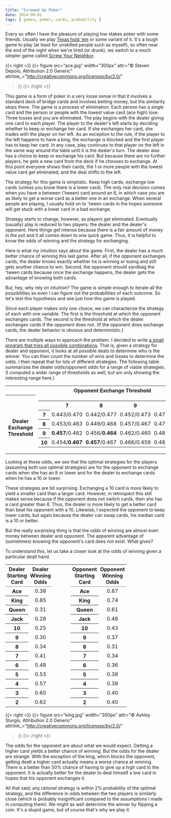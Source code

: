 ```yaml
---
title: "Screwed Up Poker"
date: 2014-08-01
tags: [ games, poker, cards, probability ]
---
```



Every so often I have the pleasure of playing low stakes poker with some
friends. Usually we play [Texas hold 'em] or some variant of it. It's a
tough game to play (at least for unskilled people such as myself), so often
near the end of the night when we're tired (or drunk), we switch to a much
simpler game called [Screw Your Neighbor].

{{< right >}}
{{< figure src="ace.jpg" width="300px"
attr="© Steven Depolo, Attribution 2.0 Generic"
attrlink_="http://creativecommons.org/licenses/by/2.0/"
>}}
{{< /right >}}

This game is a form of poker in a very loose sense in that it involves a
standard deck of bridge cards and involves betting money, but the
similarity stops there. The game is a process of elimination. Each person
has a single card and the person or people with the lowest value card (ace
high) lose. Three losses and you are eliminated. The play begins with the
dealer giving one card to each player. The player to the dealer's left
starts by deciding whether to keep or exchange her card. If she exchanges
her card, she trades with the player on her left. As an exception to the
rule, if the player to the left happens to have a king, the exchange is
blocked and the first player has to keep her card.  In any case, play
continues to that player on the left in the same way around the table until
it is the dealer's turn. The dealer also has a choice to keep or exchange
his card. But because there are no further players, he gets a new card from
the deck if he chooses to exchange. At this point everyone shows their
cards; the 1 or more people with the lowest value card get eliminated, and
the deal shifts to the left.

The strategy for this game is simplistic. Keep high cards; exchange low
cards (unless you know there is a lower card). The only real decision comes
when you have a between ('tween) card around an 8, in which case you are as
likely to get a worse card as a better one in an exchange. When several
people are playing, I usually hold on to 'tween cards in the hopes someone
will get stuck with a lower card in a bad exchange.

Strategy starts to change, however, as players get eliminated. Eventually
(usually) play is reduced to two players: the dealer and the dealer's
opponent. Here things get intense because there is a fair amount of money
in the pot and it all comes down to one quick game. Thus, it is helpful to
know the odds of winning and the strategy for exchanging.

Here is what my intuition says about the game. First, the dealer has a much
better chance of winning this last game. After all, if the opponent
exchanges cards, the dealer knows exactly whether he is winning or losing
and still gets another chance to win. Second, the opponent should sandbag
the 'tween cards because once the exchange happens, the dealer gets the
advantage of knowing both cards.

But, hey, why rely on intuition? The game is simple enough to iterate all
the possibilities so even I can figure out the probabilities of each
outcome. So let's test this hypothesis and see just how this game is
played.

Since each player makes only one choice, we can characterize the strategy
of each with one variable. The first is the threshold at which the opponent
exchanges cards. The second is the threshold at which the dealer exchanges
cards if the opponent does not. (If the opponent does exchange cards, the
dealer behavior is obvious and deterministic.)

There are multiple ways to approach the problem. I decided to write [a
small program that tries all possible combinations]. That is, given a
strategy for dealer and opponent, it looks at all possible deals to
determine who is the winner. You can then count the number of wins and
losses to determine the odds. I then repeat that for lots of different
strategies. The following table summarizes the dealer odds/opponent odds
for a range of viable strategies. (I computed a wider range of thresholds
as well, but am only showing the interesting range here.)

<style>
table.StrategyTableContainer {
    margin-left:auto;
    margin-right:auto;
}

.StrategyTable td {
    padding-left: 5px;
    padding-right: 5px;
}
</style>

<table class="StrategyTableContainer">
  <tr>
    <td></td>
    <th>Opponent Exchange Threshold</th>
  </tr>
  <tr>
    <th><br/>Dealer<br/>Exchange<br/>Threshold</th>
    <td><table class="StrategyTable">
      <tr>
        <td></td>
        <th>7</th>
        <th>8</th>
        <th>9</th>
        <th>10</th>
      </tr>
      <tr>
        <th>7</th>
        <td>0.443/0.470</td>
        <td>0.442/0.477</td>
        <td>0.452/0.473</td>
        <td>0.475/0.457</td>
      </tr>
      <tr>
        <th>8</th>
        <td>0.453/0.463</td>
        <td>0.449/0.468</td>
        <td>0.457/0.467</td>
        <td>0.478/0.453</td>
      </tr>
      <tr>
        <th>9</th>
        <td><b>0.457</b>/0.462</td>
        <td>0.456/<b>0.464</b></td>
        <td>0.462/0.460</td>
        <td>0.481/0.448</td>
      </tr>
      <tr>
        <th>10</th>
        <td>0.454/<b>0.467</b></td>
        <td><b>0.457</b>/0.467</td>
        <td>0.466/0.459</td>
        <td>0.483/0.444</td>
      </tr>
    </table></td>
  </tr>
</table>

Looking at these odds, we see that the optimal strategies for the players
(assuming both use optimal strategies) are for the opponent to exchange
cards when she has an 8 or lower and for the dealer to exchange cards when
he has a 10 or lower.

These strategies are bit surprising. Exchanging a 10 card is more likely to
yield a smaller card than a larger card. However, in retrospect this still
makes sense because if the opponent does not switch cards, then she has a
card greater than 8. Thus, the dealer is more likely to get a better card
than beat his opponent with a 10. Likewise, I expected the opponent to keep
lower cards, but again because the dealer can swap cards, his median card
is a 10 or better.

But the really surprising thing is that the odds of winning are almost even
money between dealer and opponent. The apparent advantage of (sometimes)
knowing the opponent's card does not exist. What gives?

To understand this, let us take a closer look at the odds of winning given
a particular dealt hand.

<style>
table.OpeningOdds {
    margin-left:auto;
    margin-right:auto;
}

.OpeningOdds td {
    padding-left: 5px;
    padding-right: 5px;
    text-align: center;
}
.OpeningOdds th {
    padding-left: 5px;
    padding-right: 5px;
}
.HeaderRow th {
    border-bottom: solid 1px grey;
}
</style>

<table class="OpeningOdds">
  <tr class="HeaderRow">
    <th>Dealer<br/>Starting<br/>Card</th>
    <th>Dealer<br/>Winning<br/>Odds</th>
    <td>&nbsp;&nbsp;&nbsp;&nbsp;&nbsp;&nbsp;&nbsp;&nbsp;&nbsp;&nbsp;&nbsp;</td>
    <th>Opponent<br/>Starting<br/>Card</th>
    <th>Opponent<br/>Winning<br/>Odds</th>
  </tr>
  <tr>
    <th>Ace</th>
    <td>0.38</td>
    <td/>
    <th>Ace</th>
    <td>0.87</td>
  </tr>
  <tr>
    <th>King</th>
    <td>0.85</td>
    <td/>
    <th>King</th>
    <td>0.74</td>
  </tr>
  <tr>
    <th>Queen</th>
    <td>0.31</td>
    <td/>
    <th>Queen</th>
    <td>0.61</td>
  </tr>
  <tr>
    <th>Jack</th>
    <td>0.28</td>
    <td/>
    <th>Jack</th>
    <td>0.48</td>
  </tr>
  <tr>
    <th>10</th>
    <td>0.25</td>
    <td/>
    <th>10</th>
    <td>0.43</td>
  </tr>
  <tr>
    <th>9</th>
    <td>0.30</td>
    <td/>
    <th>9</th>
    <td>0.37</td>
  </tr>
  <tr>
    <th>8</th>
    <td>0.34</td>
    <td/>
    <th>8</th>
    <td>0.31</td>
  </tr>
  <tr>
    <th>7</th>
    <td>0.41</td>
    <td/>
    <th>7</th>
    <td>0.34</td>
  </tr>
  <tr>
    <th>6</th>
    <td>0.48</td>
    <td/>
    <th>6</th>
    <td>0.36</td>
  </tr>
  <tr>
    <th>5</th>
    <td>0.53</td>
    <td/>
    <th>5</th>
    <td>0.38</td>
  </tr>
  <tr>
    <th>4</th>
    <td>0.57</td>
    <td/>
    <th>4</th>
    <td>0.39</td>
  </tr>
  <tr>
    <th>3</th>
    <td>0.60</td>
    <td/>
    <th>3</th>
    <td>0.40</td>
  </tr>
  <tr>
    <th>2</th>
    <td>0.62</td>
    <td/>
    <th>2</th>
    <td>0.40</td>
  </tr>
</table>

{{< right >}}
{{< figure src="king.jpg" width="300px"
attr="© Ashley Sturgis, Attribution 2.0 Generic"
attrlink_="http://creativecommons.org/licenses/by/2.0/"
>}}
{{< /right >}}

The odds for the opponent are about what we would expect. Getting a higher
card yields a better chance of winning. But the odds for the dealer are
strange. With the exception of the king, which blocks the opponent, getting
dealt a higher card actually means a worse chance at winning. There is a
better than 50% chance of having to give up a high card to the opponent. It
is actually better for the dealer to deal himself a low card in hopes that
his opponent exchanges it.

All that said, any rational strategy is within 2% probability of the
optimal strategy, and the difference in odds between the two players is
similarly close (which is probably insignificant compared to the
assumptions I made in computing them). We might as well determine the
winner by flipping a coin. It's a stupid game, but of course that's why we
play it.

[Texas hold 'em]: http://en.wikipedia.org/wiki/Texas_hold_%27em
[Screw Your Neighbor]: http://en.wikipedia.org/wiki/Ranter-Go-Round
[a small program that tries all possible combinations]: https://gist.github.com/kmorel/f26bc008ab53e100ec02
